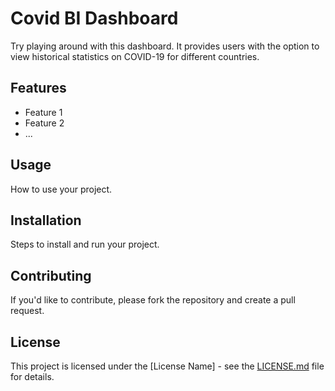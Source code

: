 # Covid BI Dashboard

Try playing around with this dashboard. It provides users with the option to view historical statistics on COVID-19 for different countries.

## Features

- Feature 1
- Feature 2
- ...

## Usage

How to use your project.

## Installation

Steps to install and run your project.

## Contributing

If you'd like to contribute, please fork the repository and create a pull request.

## License

This project is licensed under the [License Name] - see the [LICENSE.md](LICENSE.md) file for details.

